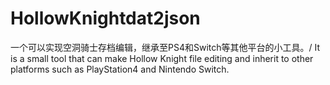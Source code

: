 # HollowKnightdat2json
一个可以实现空洞骑士存档编辑，继承至PS4和Switch等其他平台的小工具。/ It is a small tool that can make Hollow Knight file editing and inherit to other platforms such as PlayStation4 and Nintendo Switch.
